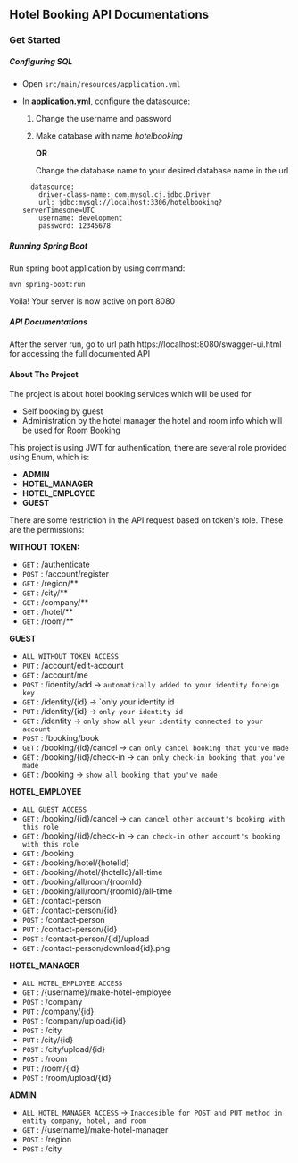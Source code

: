 ## Hotel Booking API Documentations

### Get Started

##### Configuring SQL

- Open ```src/main/resources/application.yml```

- In **application.yml**, configure the datasource: 

  1. Change the username and password

  2. Make database with name *hotelbooking*

     **OR**

     Change the database name to your desired database name in the url

  ```
    datasource:
      driver-class-name: com.mysql.cj.jdbc.Driver
      url: jdbc:mysql://localhost:3306/hotelbooking?serverTimesone=UTC
      username: development
      password: 12345678
  ```

  

##### Running Spring Boot

Run spring boot application by using command:

```
mvn spring-boot:run
```

Voila! Your server is now active on port 8080



##### API Documentations

After the server run, go to url path https://localhost:8080/swagger-ui.html for accessing the full documented API



#### About The Project

The project is about hotel booking services which will be used for 

- Self booking by guest
- Administration by the hotel manager the hotel and room info which will be used for Room Booking

This project is using JWT for authentication, there are several role provided using Enum, which is:

- **ADMIN**
- **HOTEL_MANAGER**
- **HOTEL_EMPLOYEE**
- **GUEST**



There are some restriction in the API request based on token's role. These are the permissions:

 **WITHOUT TOKEN:**

- `GET`   : /authenticate
- `POST` : /account/register
- `GET`   : /region/**
- `GET`   : /city/**
- `GET`   : /company/**
- `GET`   : /hotel/**
- `GET`   : /room/**

**GUEST**

- ``ALL WITHOUT TOKEN ACCESS``
- `PUT`   : /account/edit-account
- `GET`   : /account/me
- `POST` : /identity/add                                       -> `automatically added to your identity foreign key`
- `GET`   : /identity/{id}                                        -> `only your identity id
- `PUT`   : /identity/{id}                                        -> `only your identity id`
- `GET`   : /identity                                                -> `only show all your identity connected to your account`
- `POST` : /booking/book
- `GET`   : /booking/{id}/cancel                             -> `can only cancel booking that you've made`
- `GET`   : /booking/{id}/check-in                          -> `can only check-in booking that you've made`
- `GET`   : /booking                                                  -> `show all booking that you've made` 

**HOTEL_EMPLOYEE**

- `ALL GUEST ACCESS`
- `GET`   : /booking/{id}/cancel                              -> `can cancel other account's booking with this role`
- `GET`   : /booking/{id}/check-in                          -> `can check-in other account's booking with this role`
- `GET`   : /booking
- `GET`   : /booking/hotel/{hotelId}
- `GET`   : /booking//hotel/{hotelId}/all-time
- `GET`   : /booking/all/room/{roomId}
- `GET`   : /booking/all/room/{roomId}/all-time
- `GET`   : /contact-person
- `GET`   : /contact-person/{id}
- `POST` : /contact-person
- `PUT`   : /contact-person/{id} 
- `POST` : /contact-person/{id}/upload
- `GET`   : /contact-person/download{id}.png

**HOTEL_MANAGER**

- `ALL HOTEL_EMPLOYEE ACCESS`
- `GET`   : /{username}/make-hotel-employee
- `POST` : /company
- `PUT`   : /company/{id}
- `POST` : /company/upload/{id}
- `POST` : /city
- `PUT`   : /city/{id}
- `POST` : /city/upload/{id}
- `POST` : /room
- `PUT`   : /room/{id}
- `POST` : /room/upload/{id}

**ADMIN**

- `ALL HOTEL_MANAGER ACCESS`                                                 -> `Inaccesible for POST and PUT method in entity company, hotel, and room` 
- `GET`   : /{username}/make-hotel-manager
- `POST` : /region
- `POST` : /city
